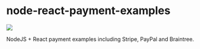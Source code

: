 # node-react-payment-examples

<img src="https://i.imgur.com/vEc9ydj.png" />

NodeJS + React payment examples including Stripe, PayPal and Braintree.
